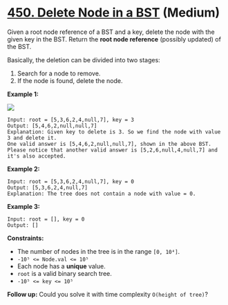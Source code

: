 # [450. Delete Node in a BST][link] (Medium)

[link]: https://leetcode.com/problems/delete-node-in-a-bst/

Given a root node reference of a BST and a key, delete the node with the given key in the BST.
Return the **root node reference** (possibly updated) of the BST.

Basically, the deletion can be divided into two stages:

1. Search for a node to remove.
2. If the node is found, delete the node.

**Example 1:**

![](https://assets.leetcode.com/uploads/2020/09/04/del_node_1.jpg)

```
Input: root = [5,3,6,2,4,null,7], key = 3
Output: [5,4,6,2,null,null,7]
Explanation: Given key to delete is 3. So we find the node with value 3 and delete it.
One valid answer is [5,4,6,2,null,null,7], shown in the above BST.
Please notice that another valid answer is [5,2,6,null,4,null,7] and it's also accepted.
```

**Example 2:**

```
Input: root = [5,3,6,2,4,null,7], key = 0
Output: [5,3,6,2,4,null,7]
Explanation: The tree does not contain a node with value = 0.
```

**Example 3:**

```
Input: root = [], key = 0
Output: []
```

**Constraints:**

- The number of nodes in the tree is in the range `[0, 10⁴]`.
- `-10⁵ <= Node.val <= 10⁵`
- Each node has a **unique** value.
- `root` is a valid binary search tree.
- `-10⁵ <= key <= 10⁵`

**Follow up:** Could you solve it with time complexity `O(height of tree)`?
